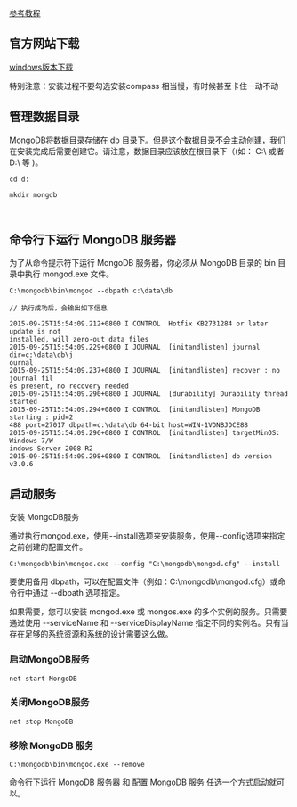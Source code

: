 [参考教程](http://www.runoob.com/mongodb/mongodb-window-install.html)

## 官方网站下载

[windows版本下载](https://www.mongodb.com/download-center?jmp=nav#community)


特别注意：安装过程不要勾选安装compass 相当慢，有时候甚至卡住一动不动


## 管理数据目录

MongoDB将数据目录存储在 db 目录下。但是这个数据目录不会主动创建，我们在安装完成后需要创建它。请注意，数据目录应该放在根目录下（(如： C:\ 或者 D:\ 等 )。


```
cd d:

mkdir mongdb



```
## 命令行下运行 MongoDB 服务器

为了从命令提示符下运行 MongoDB 服务器，你必须从 MongoDB 目录的 bin 目录中执行 mongod.exe 文件。

```
C:\mongodb\bin\mongod --dbpath c:\data\db

// 执行成功后，会输出如下信息

2015-09-25T15:54:09.212+0800 I CONTROL  Hotfix KB2731284 or later update is not
installed, will zero-out data files
2015-09-25T15:54:09.229+0800 I JOURNAL  [initandlisten] journal dir=c:\data\db\j
ournal
2015-09-25T15:54:09.237+0800 I JOURNAL  [initandlisten] recover : no journal fil
es present, no recovery needed
2015-09-25T15:54:09.290+0800 I JOURNAL  [durability] Durability thread started
2015-09-25T15:54:09.294+0800 I CONTROL  [initandlisten] MongoDB starting : pid=2
488 port=27017 dbpath=c:\data\db 64-bit host=WIN-1VONBJOCE88
2015-09-25T15:54:09.296+0800 I CONTROL  [initandlisten] targetMinOS: Windows 7/W
indows Server 2008 R2
2015-09-25T15:54:09.298+0800 I CONTROL  [initandlisten] db version v3.0.6
```

## 启动服务

安装 MongoDB服务

通过执行mongod.exe，使用--install选项来安装服务，使用--config选项来指定之前创建的配置文件。


```
C:\mongodb\bin\mongod.exe --config "C:\mongodb\mongod.cfg" --install
```

要使用备用 dbpath，可以在配置文件（例如：C:\mongodb\mongod.cfg）或命令行中通过 --dbpath 选项指定。

如果需要，您可以安装 mongod.exe 或 mongos.exe 的多个实例的服务。只需要通过使用 --serviceName 和 --serviceDisplayName 指定不同的实例名。只有当存在足够的系统资源和系统的设计需要这么做。

### 启动MongoDB服务


```
net start MongoDB
```

### 关闭MongoDB服务

```
net stop MongoDB
```

### 移除 MongoDB 服务

```
C:\mongodb\bin\mongod.exe --remove
```

命令行下运行 MongoDB 服务器 和 配置 MongoDB 服务 任选一个方式启动就可以。